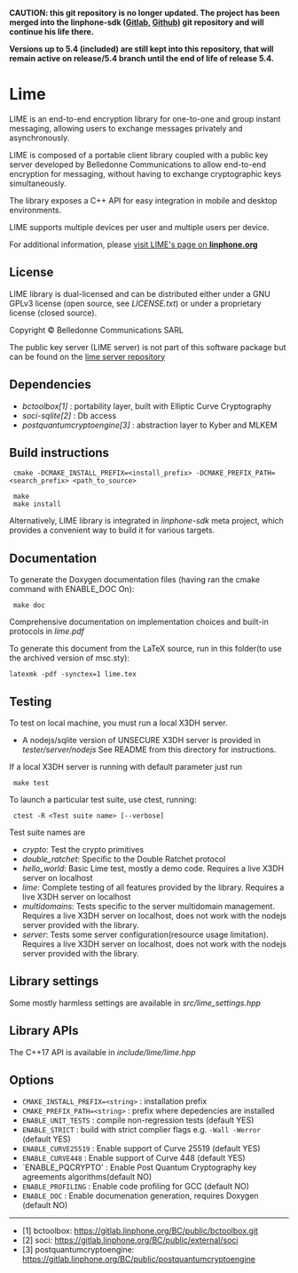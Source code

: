 **CAUTION: this git repository is no longer updated. The project has been merged into the linphone-sdk ([Gitlab](https://gitlab.linphone.org/BC/public/linphone-sdk), [Github](https://github.com/BelledonneCommunications/linphone-sdk)) git repository and will continue his life there.**

**Versions up to 5.4 (included) are still kept into this repository, that will remain active on release/5.4 branch until the end of life of release 5.4.**

Lime
=======

LIME is an end-to-end encryption library for one-to-one and group instant messaging, allowing users to exchange messages privately and asynchronously.

LIME is composed of a portable client library coupled with a public key server developed by Belledonne Communications to allow end-to-end encryption for messaging, without having to exchange cryptographic keys simultaneously.

The library exposes a C++ API for easy integration in mobile and desktop environments.

LIME supports multiple devices per user and multiple users per device.

For additional information, please [visit LIME's page on **linphone.org**](http://www.linphone.org/technical-corner/lime)

License
--------

LIME library is dual-licensed and can be distributed either under a GNU GPLv3 license (open source, see *LICENSE.txt*) or under a proprietary
license (closed source).

Copyright © Belledonne Communications SARL

The public key server (LIME server) is not part of this software package but can be found on the [lime server repository](https://gitlab.linphone.org/BC/public/lime-server)

Dependencies
------------
- *bctoolbox[1]* : portability layer, built with Elliptic Curve Cryptography
- *soci-sqlite[2]* : Db access
- *postquantumcryptoengine[3]* : abstraction layer to Kyber and MLKEM


Build instructions
------------------
```
 cmake -DCMAKE_INSTALL_PREFIX=<install_prefix> -DCMAKE_PREFIX_PATH=<search_prefix> <path_to_source>

 make
 make install
```

Alternatively, LIME library is integrated in *linphone-sdk* meta project, which provides a convenient way
to build it for various targets.

Documentation
-------------

To generate the Doxygen documentation files (having ran the cmake command with ENABLE_DOC On):

```
 make doc
```

Comprehensive documentation on implementation choices and built-in protocols in *lime.pdf*

To generate this document from the LaTeX source, run in this folder(to use the archived version of msc.sty):
```
latexmk -pdf -synctex=1 lime.tex
```

Testing
-------
To test on local machine, you must run a local X3DH server.
 - A nodejs/sqlite version of UNSECURE X3DH server is provided in *tester/server/nodejs*
 See README from this directory for instructions.

If a local X3DH server is running with default parameter just run
```
 make test
```

To launch a particular test suite, use ctest, running:
```
 ctest -R <Test suite name> [--verbose]
```

Test suite names are
- *crypto*: Test the crypto primitives
- *double_ratchet*: Specific to the Double Ratchet protocol
- *hello_world*: Basic Lime test, mostly a demo code. Requires a live X3DH server on localhost
- *lime*: Complete testing of all features provided by the library. Requires a live X3DH server on localhost
- *multidomains*: Tests specific to the server multidomain management. Requires a live X3DH server on localhost, does not work with the nodejs server provided with the library.
- *server*: Tests some server configuration(resource usage limitation). Requires a live X3DH server on localhost, does not work with the nodejs server provided with the library.


Library settings
----------------
Some mostly harmless settings are available in *src/lime_settings.hpp*


Library APIs
-----------
The C++17 API is available in *include/lime/lime.hpp*


Options
-------

- `CMAKE_INSTALL_PREFIX=<string>` : installation prefix
- `CMAKE_PREFIX_PATH=<string>`    : prefix where depedencies are installed
- `ENABLE_UNIT_TESTS`             : compile non-regression tests (default YES)
- `ENABLE_STRICT`                 : build with strict complier flags e.g. `-Wall -Werror` (default YES)
- `ENABLE_CURVE25519`             : Enable support of Curve 25519 (default YES)
- `ENABLE_CURVE448`               : Enable support of Curve 448 (default YES)
- `ENABLE_PQCRYPTO'               : Enable Post Quantum Cryptography key agreements algorithms(default NO)
- `ENABLE_PROFILING`              : Enable code profiling for GCC (default NO)
- `ENABLE_DOC`                    : Enable documenation generation, requires Doxygen (default NO)

------------------

- [1] bctoolbox: https://gitlab.linphone.org/BC/public/bctoolbox.git
- [2] soci: https://gitlab.linphone.org/BC/public/external/soci
- [3] postquantumcryptoengine: https://gitlab.linphone.org/BC/public/postquantumcryptoengine
